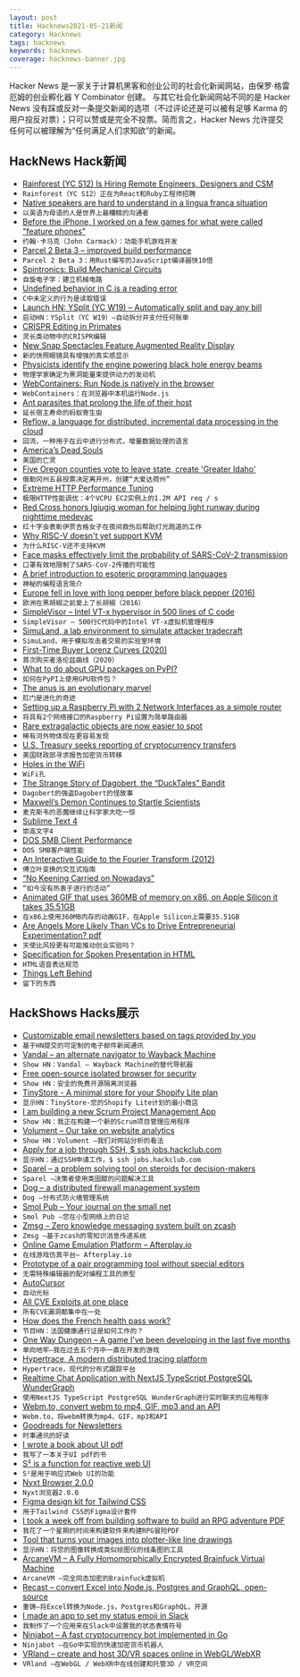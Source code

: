 ```yaml
---
layout: post
title: Hacknews2021-05-21新闻
category: Hacknews
tags: hacknews
keywords: hacknews
coverage: hacknews-banner.jpg
---
```


Hacker News 是一家关于计算机黑客和创业公司的社会化新闻网站，由保罗·格雷厄姆的创业孵化器 Y Combinator 创建。
与其它社会化新闻网站不同的是 Hacker News 没有踩或反对一条提交新闻的选项（不过评论还是可以被有足够 Karma 的用户投反对票）；只可以赞或是完全不投票。简而言之，Hacker News 允许提交任何可以被理解为“任何满足人们求知欲”的新闻。

## HackNews Hack新闻


- [Rainforest (YC S12) Is Hiring Remote Engineers, Designers and CSM](https://jobs.lever.co/rainforest?lever-origin=applied&lever-source%5B%5D=HN)
- `Rainforest（YC S12）正在为React和Ruby工程师招聘`
- [Native speakers are hard to understand in a lingua franca situation](https://www.bbc.com/worklife/article/20161028-native-english-speakers-are-the-worlds-worst-communicators)
- `以英语为母语的人是世界上最糟糕的沟通者`
- [Before the iPhone, I worked on a few games for what were called "feature phones"](https://twitter.com/id_aa_carmack/status/1395089205986988043)
- `约翰·卡马克（John Carmack）：功能手机游戏开发`
- [Parcel 2 Beta 3 – improved build performance](https://v2.parceljs.org/blog/beta3/)
- `Parcel 2 Beta 3：用Rust编写的JavaScript编译器快10倍`
- [Spintronics: Build Mechanical Circuits](https://www.kickstarter.com/projects/upperstory/spintronics-build-mechanical-circuits)
- `自旋电子学：建立机械电路`
- [Undefined behavior in C is a reading error](https://www.yodaiken.com/2021/05/19/undefined-behavior-in-c-is-a-reading-error/)
- `C中未定义的行为是读取错误`
- [Launch HN: YSplit (YC W19) – Automatically split and pay any bill](item?id=27222985)
- `启动HN：YSplit（YC W19）–自动拆分并支付任何账单`
- [CRISPR Editing in Primates](https://blogs.sciencemag.org/pipeline/archives/2021/05/20/crispr-editing-in-primates)
- `灵长类动物中的CRISPR编辑`
- [New Snap Spectacles Feature Augmented Reality Display](https://www.spectacles.com/new-spectacles)
- `新的快照眼镜具有增强的真实感显示`
- [Physicists identify the engine powering black hole energy beams](https://www.quantamagazine.org/physicists-identify-the-engine-powering-black-hole-energy-beams-20210520/)
- `物理学家确定为黑洞能量束提供动力的发动机`
- [WebContainers: Run Node.js natively in the browser](https://blog.stackblitz.com/posts/introducing-webcontainers/)
- `WebContainers：在浏览器中本机运行Node.js`
- [Ant parasites that prolong the life of their host](https://www.theatlantic.com/science/archive/2021/05/ant-tapeworm/618919/)
- `延长宿主寿命的蚂蚁寄生虫`
- [Reflow, a language for distributed, incremental data processing in the cloud](https://github.com/grailbio/reflow)
- `回流，一种用于在云中进行分布式，增量数据处理的语言`
- [America’s Dead Souls](https://www.theparisreview.org/blog/2021/05/17/americas-dead-souls/)
- `美国的亡灵`
- [Five Oregon counties vote to leave state, create 'Greater Idaho'](https://www.upi.com/Top_News/US/2021/05/19/Oregon-Idaho-Donald-Trump-Joe-Biden/3341621450876/)
- `俄勒冈州五县投票决定离开州，创建“大爱达荷州”`
- [Extreme HTTP Performance Tuning](https://talawah.io/blog/extreme-http-performance-tuning-one-point-two-million/)
- `极限HTTP性能调优：4个VCPU EC2实例上的1.2M API req / s`
- [Red Cross honors Igiugig woman for helping light runway during nighttime medevac](https://www.alaskapublic.org/2021/05/19/red-cross-honors-igiugig-woman-for-helping-light-runway-during-late-night-medevac/)
- `红十字会表彰伊贾吉格女子在夜间救伤后帮助灯光跑道的工作`
- [Why RISC-V doesn't yet support KVM](https://lwn.net/SubscriberLink/856685/10206d3c9d10daf2/)
- `为什么RISC-V还不支持KVM`
- [Face masks effectively limit the probability of SARS-CoV-2 transmission](https://science.sciencemag.org/content/early/2021/05/19/science.abg6296)
- `口罩有效地限制了SARS-CoV-2传播的可能性`
- [A brief introduction to esoteric programming languages](https://www.hillelwayne.com/talks/esolangs/)
- `神秘的编程语言简介`
- [Europe fell in love with long pepper before black pepper (2016)](https://www.atlasobscura.com/articles/long-pepper-better-than-black-pepper)
- `欧洲在黑胡椒之前爱上了长胡椒（2016）`
- [SimpleVisor – Intel VT-x hypervisor in 500 lines of C code](https://ionescu007.github.io/SimpleVisor/)
- `SimpleVisor – 500行C代码中的Intel VT-x虚拟机管理程序`
- [SimuLand, a lab environment to simulate attacker tradecraft](https://www.microsoft.com/security/blog/2021/05/20/simuland-understand-adversary-tradecraft-and-improve-detection-strategies/)
- `SimuLand，用于模拟攻击者交易的实验室环境`
- [First-Time Buyer Lorenz Curves (2020)](https://doodles.mountainmath.ca/blog/2020/09/28/first-time-buyer-lorenz-curves/)
- `首次购买者洛伦兹曲线（2020）`
- [What to do about GPU packages on PyPI?](https://discuss.python.org/t/what-to-do-about-gpus-and-the-built-distributions-that-support-them/7125)
- `如何在PyPI上使用GPU软件包？`
- [The anus is an evolutionary marvel](https://www.theatlantic.com/science/archive/2021/05/evolution-butts/618915/)
- `肛门是进化的奇迹`
- [Setting up a Raspberry Pi with 2 Network Interfaces as a simple router](https://www.jeffgeerling.com/blog/2021/setting-raspberry-pi-2-network-interfaces-very-simple-router)
- `将具有2个网络接口的Raspberry Pi设置为简单路由器`
- [Rare extragalactic objects are now easier to spot](https://phys.org/news/2021-05-quasars-rare-extragalactic-easier.html)
- `稀有河外物体现在更容易发现`
- [U.S. Treasury seeks reporting of cryptocurrency transfers](https://www.reuters.com/business/finance/us-treasury-says-can-shrink-7-trillion-tax-gap-by-10-over-next-decade-2021-05-20/)
- `美国财政部寻求报告加密货币转移`
- [Holes in the WiFi](https://lwn.net/Articles/856044/)
- `WiFi孔`
- [The Strange Story of Dagobert, the “DuckTales” Bandit](https://www.newyorker.com/news/dispatch/the-strange-story-of-dagobert-the-ducktales-bandit)
- `Dagobert的强盗Dagobert的怪故事`
- [Maxwell’s Demon Continues to Startle Scientists](https://nautil.us/blog/how-maxwells-demon-continues-to-startle-scientists)
- `麦克斯韦的恶魔继续让科学家大吃一惊`
- [Sublime Text 4](https://www.sublimetext.com/blog/articles/sublime-text-4)
- `崇高文字4`
- [DOS SMB Client Performance](http://www.os2museum.com/wp/dos-smb-client-performance/)
- `DOS SMB客户端性能`
- [An Interactive Guide to the Fourier Transform (2012)](https://betterexplained.com/articles/an-interactive-guide-to-the-fourier-transform/)
- `傅立叶变换的交互式指南`
- [“No Keening Carried on Nowadays”](https://www.laphamsquarterly.org/roundtable/no-keening-carried-nowadays)
- `“如今没有热衷于进行的活动”`
- [Animated GIF that uses 360MB of memory on x86, on Apple Silicon it takes 35.51GB](https://twitter.com/ccgus/status/1395145361136644098)
- `在x86上使用360MB内存的动画GIF，在Apple Silicon上需要35.51GB`
- [Are Angels More Likely Than VCs to Drive Entrepreneurial Experimentation? pdf](https://static1.squarespace.com/static/5835e608414fb5a615f828bb/t/5ff3cac7dc8f8e0b7122ff58/1609812690849/AmirSariri_JMP.pdf)
- `天使比风投更有可能推动创业实验吗？ `
- [Specification for Spoken Presentation in HTML](https://www.w3.org/TR/spoken-html/)
- `HTML语音表达规范`
- [Things Left Behind](https://theamericanscholar.org/things-left-behind/)
- `留下的东西`


## HackShows Hacks展示

- [ Customizable email newsletters based on tags provided by you](https://hncustomnewsletters.com/)
- `基于HN提交的可定制的电子邮件新闻通讯`
- [ Vandal – an alternate navigator to Wayback Machine](https://vegetableman.github.io/vandal/)
- `Show HN：Vandal – Wayback Machine的替代导航器`
- [ Free open-source isolated browser for security](https://github.com/i5ik/ViewFinderJS)
- `Show HN：安全的免费开源隔离浏览器`
- [ TinyStore - A minimal store for your Shopify Lite plan](https://tinystore.app)
- `显示HN：TinyStore-您的Shopify Lite计划的最小商店`
- [ I am building a new Scrum Project Management App](https://gethappystack.com/)
- `Show HN：我正在构建一个新的Scrum项目管理应用程序`
- [ Volument – Our take on website analytics](https://volument.com/blog/volument-launches)
- `Show HN：Volument –我们对网站分析的看法`
- [ Apply for a job through SSH, $ ssh jobs.hackclub.com](http://jobs.hackclub.com/)
- `显示HN：通过SSH申请工作，$ ssh jobs.hackclub.com`
- [ Sparel – a problem solving tool on steroids for decision-makers](https://sparel.app)
- `Sparel –决策者使用类固醇的问题解决工具`
- [ Dog – a distributed firewall management system](https://relaypro-open.github.io/dog/)
- `Dog –分布式防火墙管理系统`
- [ Smol Pub – Your journal on the small net](https://smol.pub)
- `Smol Pub –您在小型网络上的日记`
- [ Zmsg – Zero knowledge messaging system built on zcash](https://github.com/firmalabs/zmsg)
- `Zmsg –基于zcash的零知识消息传递系统`
- [ Online Game Emulation Platform – Afterplay.io](item?id=27193144)
- `在线游戏仿真平台– Afterplay.io`
- [ Prototype of a pair programming tool without special editors](https://github.com/three-consulting/ohut)
- `无需特殊编辑器的配对编程工具的原型`
- [ AutoCursor](https://autocursor.com/pages/how-to-setup-your-autocursor)
- `自动光标`
- [ All CVE Exploits at one place](https://github.com/ARPSyndicate/cvemon)
- `所有CVE漏洞都集中在一处`
- [ How does the French health pass work?](https://sanipasse.fr/french-health-pass)
- `节目HN：法国健康通行证是如何工作的？`
- [ One Way Dungeon – A game I've been developing in the last five months](https://play.google.com/store/apps/details?id=com.vaskivodev.onewaydungeon)
- `单向地牢–我在过去五个月中一直在开发的游戏`
- [ Hypertrace, A modern distributed tracing platform](https://github.com/hypertrace/hypertrace)
- `Hypertrace，现代的分布式跟踪平台`
- [ Realtime Chat Application with NextJS TypeScript PostgreSQL WunderGraph](https://github.com/wundergraph/nextjs-typescript-postgresql-realtime-chat)
- `使用NextJS TypeScript PostgreSQL WunderGraph进行实时聊天的应用程序`
- [ Webm.to, convert webm to mp4, GIF, mp3 and an API](https://webm.to)
- `Webm.to，将webm转换为mp4，GIF，mp3和API`
- [ Goodreads for Newsletters](https://readsom.com/)
- `时事通讯的好读`
- [ I wrote a book about UI pdf](https://fifty.user-interface.io/50_ui_tips.pdf)
- `我写了一本关于UI pdf的书`
- [ S² is a function for reactive web UI](https://gr0uch.github.io/s2/)
- `S²是用于响应式Web UI的功能`
- [ Nyxt Browser 2.0.0](https://nyxt.atlas.engineer/article/release-2.0.0.org)
- `Nyxt浏览器2.0.0`
- [ Figma design kit for Tailwind CSS](https://tailwind-figma.com/)
- `用于Tailwind CSS的Figma设计套件`
- [ I took a week off from building software to build an RPG adventure PDF](https://wealdham.timvdalen.nl/?src=hn)
- `我花了一个星期的时间来构建软件来构建RPG冒险PDF`
- [ Tool that turns your images into plotter-like line drawings](https://javier.xyz/pintr/)
- `显示HN：将您的图像转换成类似绘图仪的线条图的工具`
- [ ArcaneVM – A Fully Homomorphically Encrypted Brainfuck Virtual Machine](https://github.com/f-prime/arcanevm)
- `ArcaneVM –完全同态加密的Brainfuck虚拟机`
- [ Recast – convert Excel into Node.js, Postgres and GraphQL, open-source](https://recast.amplication.com)
- `重铸–将Excel转换为Node.js，Postgres和GraphQL，开源`
- [ I made an app to set my status emoji in Slack](https://slacklunchstatus.com)
- `我制作了一个应用来在Slack中设置我的状态表情符号`
- [ Ninjabot – A fast cryptocurrency bot implemented in Go](https://github.com/rodrigo-brito/ninjabot)
- `Ninjabot –在Go中实现的快速加密货币机器人`
- [ VRland – create and host 3D/VR spaces online in WebGL/WebXR](https://vrland.io/)
- `VRland –在WebGL / WebXR中在线创建和托管3D / VR空间`

